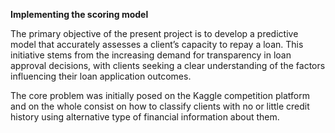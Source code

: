 
**Implementing the scoring model**


The primary objective of the present project is to develop a predictive model that accurately assesses a client’s capacity to repay a loan. This initiative stems from the increasing demand for transparency in loan approval decisions, with clients seeking a clear understanding of the factors influencing their loan application outcomes.

The core problem was initially posed on the Kaggle competition platform and on the whole consist on how to classify clients with no or little credit history using alternative type of financial information about them.

